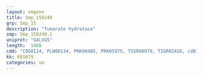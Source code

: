 ```yaml
---
layout: smgene
title: Smp_158240
grp: Smp_15
description: "fumarate hydratase"
smp: Smp_158240.1
uniprot: "G4LVG5"
length:  1488
cdd: "COG0114, PLN00134, PRK00485, PRK05975, TIGR00979, TIGR02426, cd01362, cl00013, pfam00206, pfam10415"
kk: K01679
categories: sm
---
```

